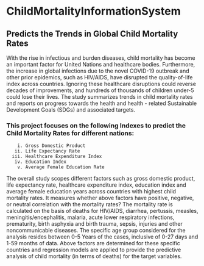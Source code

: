 # ChildMortalityInformationSystem
## Predicts the Trends in Global Child Mortality Rates


With the rise in infectious and burden diseases, child mortality has become an important factor for United Nations and healthcare bodies.
Furthermore, the increase in global infections due to the novel COVID-19 outbreak and other prior epidemics, such as HIV/AIDS, 
have disrupted the quality-of-life index across countries.
Ignoring these healthcare disruptions could reverse decades of improvements, and hundreds of thousands of children under-5 could lose their lives.
The study summarizes trends in child mortality rates and reports on progress towards the health and health - related Sustainable Development Goals
(SDGs) and associated targets.


### This project focuses on the following Indexes to predict the Child Mortality Rates for different nations:
        i. Gross Domestic Product
       ii. Life Expectancy Rate
      iii. Healthcare Expenditure Index
       iv. Education Index
        v. Average Female Education Rate


The overall study scopes different factors such as gross domestic product, life expectancy rate, healthcare expenditure index, 
education index and average female education years across countries with highest child mortality rates. It measures whether above factors have 
positive, negative, or neutral correlation with the mortality rates? 
The mortality rate is calculated on the basis of deaths for HIV/AIDS, diarrhea, pertussis, measles, meningitis/encephalitis, malaria, 
acute lower respiratory infections, prematurity, birth asphyxia and birth trauma, sepsis, injuries and other noncommunicable diseases. 
The specific age group considered for the analysis resides between 0-5 Years of the cases, inclusive of 0-27 days and 1-59 months of data. 
Above factors are determined for these specific countries and regression models are applied to provide the predictive analysis of child mortality 
(in terms of deaths) for the target variables.
